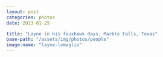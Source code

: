```yaml
---
layout: post
categories: photos
date: 2013-01-25

title: "Layne in his fauxhawk days, Marble Falls, Texas"
base-path: "/assets/img/photos/people"
image-name: "layne-lomaglio"
---
```

